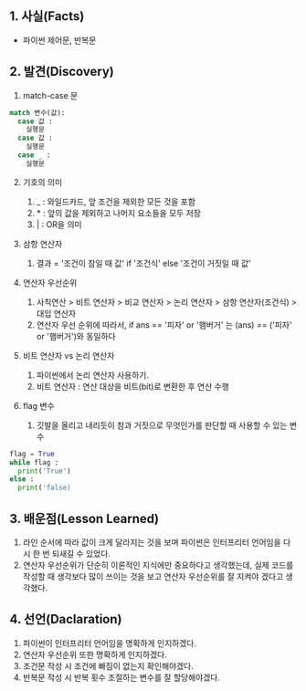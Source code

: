 ## 1. 사실(Facts)
- 파이썬 제어문, 반복문

## 2. 발견(Discovery)
1. match-case 문
```python
match 변수(값):
  case 값 :
    실행문
  case 값 :
    실행문
  case _ :
    실행문
```

2. 기호의 의미
    1. _ : 와일드카드, 앞 조건을 제외한 모든 것을 포함
    2. \* : 앞의 값을 제외하고 나머지 요소들을 모두 저장
    3. | : OR을 의미

3. 삼항 연산자
    1. 결과 = '조건이 참일 때 값' if '조건식' else '조건이 거짓일 때 값'
  

4. 연산자 우선순위
    1. 사칙연산 > 비트 연산자 > 비교 연산자 > 논리 연산자 > 삼항 연산자(조건식) > 대입 연산자
    2. 연산자 우선 순위에 따라서, if ans == '피자' or '햄버거' 는 (ans) == ('피자' or '햄버거')와 동일하다
        

5. 비트 연산자 vs 논리 연산자
     1. 파이썬에서 논리 연산자 사용하기.
     2. 비트 연산자 : 연산 대상을 비트(bit)로 변환한 후 연산 수행

6. flag 변수
     1. 깃발을 올리고 내리듯이 참과 거짓으로 무엇인가를 판단할 때 사용할 수 있는 변수
```python
flag = True
while flag :
  print('True')
else :
  print('false)
```

## 3. 배운점(Lesson Learned)
1. 라인 순서에 따라 값이 크게 달라지는 것을 보며 파이썬은 인터프리터 언어임을 다시 한 번 되새길 수 있었다.
2. 연산자 우선순위가 단순히 이론적인 지식에만 중요하다고 생각했는데, 실제 코드를 작성할 때 생각보다 많이 쓰이는 것을 보고 연산자 우선순위를 잘 지켜야 겠다고 생각했다.



## 4.  선언(Daclaration)
1. 파이썬이 인터프리터 언어임을 명확하게 인지하겠다.
2. 연산자 우선순위 또한 명확하게 인지하겠다.
3. 조건문 작성 시 조건에 빠짐이 없는지 확인해야겠다.
4. 반복문 작성 시 반복 횟수 조절하는 변수를 잘 할당해야겠다.
